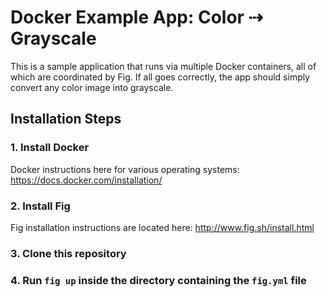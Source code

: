 # Docker Example App: Color ⇢ Grayscale

This is a sample application that runs via multiple Docker containers, all of which are coordinated by Fig. If all goes correctly, the app should simply convert any color image into grayscale.

## Installation Steps

### 1. Install Docker

Docker instructions here for various operating systems: <https://docs.docker.com/installation/>

### 2. Install Fig

Fig installation instructions are located here: <http://www.fig.sh/install.html>

### 3. Clone this repository

### 4. Run `fig up` inside the directory containing the `fig.yml` file


